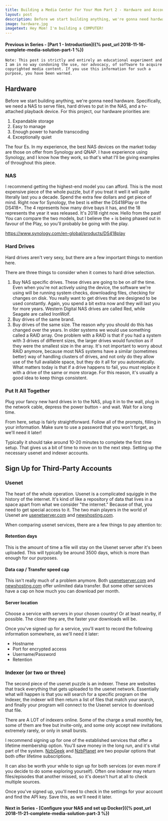 ```yaml
---
title: Building a Media Center For Your Mom Part 2 - Hardware and Accounting
layout: post
description: Before we start building anything, we're gonna need hardware. Specifically, we need a NAS to serve files, hard drives to put in the NAS, and a tv-attached playback device. We'll also need to set up the external accounts that will link everything together.
image: hardware.jpg
imagetext: Hey Mom! I'm building a COMPUTER!
---
```


#### Previous in Series - [Part 1 - Introduction]({% post_url 2018-11-16-complete-media-solution-part-1 %})

`Note: This post is strictly and entirely an educational experiment and I am in no way condoning the use, nor advocacy, of software to acquire copyrighted media content. If you use this information for such a purpose, you have been warned.`

## Hardware

Before we start building anything, we're gonna need hardware. Specifically, we need a NAS to serve files, hard drives to put in the NAS, and a tv-attached playback device. For this project, our hardware priorities are:

1. Expandable storage
2. Easy to manage
3. Enough power to handle transcoding
4. Exceptionally quiet

The four Es. In my experience, the best NAS devices on the market today are those on offer from Synology and QNAP. I have experience using Synology, and I know how they work, so that's what I'll be giving examples of throughout this piece. 

### NAS
I recommend getting the highest-end model you can afford. This is the most expensive piece of the whole puzzle, but if you treat it well it will quite literally last you a decade. Spend the extra few dollars and get piece of mind. Right now for Synology, the best is either the DS418Play or the DS418+. The 4 represents how many drive bays it has, and the 18 represents the year it was released. It's 2018 right now. Hello from the past! You can compare the two models, but I believe the + is being phased out in favour of the Play, so you'll probably be going with the play.

https://www.synology.com/en-global/products/DS418play

### Hard Drives
Hard drives aren't very sexy, but there are a few important things to mention here.

There are three things to consider when it comes to hard drive selection. 
1. Buy NAS specific drives. These drives are going to be on _all_ the time. Even when you're not actively using the device, the software we're using will be running system checks, downloading files, checking for changes on disk. You really want to get drives that are designed to be used constantly. Again, you spend a bit extra now and they will last you for more years. Western Digital NAS drives are called Red, while Seagate are called IronWolf.
2. Buy drives of the same brand.
3. Buy drives of the same size. The reason _why_ you should do this has changed over the years. In older systems we would use something called a RAID array. One problem with a RAID is that if you had a system with 3 drives of different sizes, the larger drives would function as if they were the smallest size in the array. It's not important to worry about RAID anymore, because most NAS systems have a similar (sometimes better) way of handling clusters of drives, and not only do they allow use of the full available space, but they do it all for you automatically. What matters today is that if a drive happens to fail, you _must_ replace it with a drive of the same or more storage. For this reason, it's usually a good idea to keep things consistent.

### Put It All Together
Plug your fancy new hard drives in to the NAS, plug it in to the wall, plug in the network cable, depress the power button - and wait.
Wait for a long time.

From here, setup is fairly straightforward. Follow all of the prompts, filling in your information. Make sure to use a password that you won't forget, as we'll need it later!

Typically it should take around 10-20 minutes to complete the first time setup. That gives us a bit of time to move on to the next step. Setting up the necessary usenet and indexer accounts.

## Sign Up for Third-Party Accounts

### Usenet
The heart of the whole operation. Usenet is a complicated squiggle in the history of the internet. It's kind of like a repository of data that lives in a space apart from what we consider "the internet." Because of that, you need to get special access to it. The two main players in the world of Usenet are [usenetserver.com](http://usenetserver.com/partners/?a_aid=inconsiderate&a_bid=5725b6ed) and [newshosting.com](https://www.newshosting.com/partners/?a_aid=inconsiderate&a_bid=5ecfe99b).

When comparing usenet services, there are a few things to pay attention to:

#### Retention days
This is the amount of time a file will stay on the Usenet server after it's been uploaded. This will typically be around 3500 days, which is more than enough for our purposes.
#### Data cap / Transfer speed cap
This isn't really much of a problem anymore. Both [usenetserver.com](http://usenetserver.com/partners/?a_aid=inconsiderate&a_bid=5725b6ed) and [newshosting.com](https://www.newshosting.com/partners/?a_aid=inconsiderate&a_bid=5ecfe99b) offer unlimited data transfer. But some other services have a cap on how much you can download per month.
#### Server location
Choose a service with servers in your chosen country! Or at least nearby, if possible. The closer they are, the faster your downloads will be.

Once you've signed up for a service, you'll want to record the following information somewhere, as we'll need it later:
- Hostname
- Port for encrypted access
- Username/Password
- Retention

### Indexer (or two or three)
The second piece of the usenet puzzle is an indexer. These are websites that track everything that gets uploaded to the usenet network. Essentially what will happen is that you will search for a specific program on the Indexer, the indexer will then return a list of files that match your search, and finally your program will connect to the Usenet service to download that file.

There are A LOT of indexers online. Some of the charge a small monthly fee, some of them are free but invite-only, and some only accept new invitations extremely rarely, or only in small bursts.

I recommend signing up for one of the established services that offer a lifetime membership option. You'll save money in the long run, and it's vital part of the system. [NzbGeek](https://nzbgeek.info) and [NzbPlanet](https://nzbplanet.net/register) are two popular options that both offer lifetime subscriptions.

It can also be worth your while to sign up for both services (or even more if you decide to do some exploring yourself). Often one indexer may return files/episodes that another missed, so it's doesn't hurt at all to check multiple sources. 

Once you've signed up, you'll need to check in the settings for your account and find the API key. Save this, as we'll need it later.

#### Next in Series - [Configure your NAS and set up Docker]({% post_url 2018-11-21-complete-media-solution-part-3 %})
